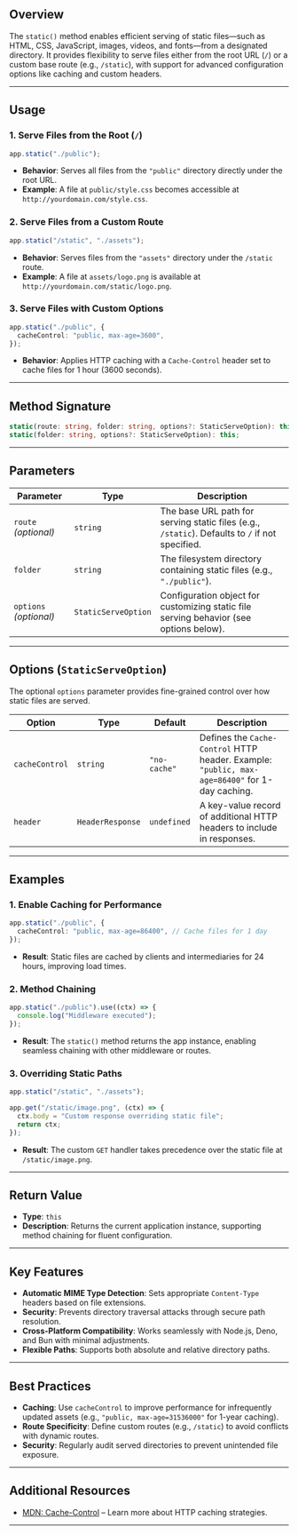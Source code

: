 
## **Overview**

The `static()` method enables efficient serving of static files—such as HTML, CSS, JavaScript, images, videos, and fonts—from a designated directory. It provides flexibility to serve files either from the root URL (`/`) or a custom base route (e.g., `/static`), with support for advanced configuration options like caching and custom headers.

---

## **Usage**

### **1. Serve Files from the Root (`/`)**

```typescript
app.static("./public");
```

- **Behavior**: Serves all files from the `"public"` directory directly under the root URL.
- **Example**: A file at `public/style.css` becomes accessible at `http://yourdomain.com/style.css`.

### **2. Serve Files from a Custom Route**

```typescript
app.static("/static", "./assets");
```

- **Behavior**: Serves files from the `"assets"` directory under the `/static` route.
- **Example**: A file at `assets/logo.png` is available at `http://yourdomain.com/static/logo.png`.

### **3. Serve Files with Custom Options**

```typescript
app.static("./public", {
  cacheControl: "public, max-age=3600",
});
```

- **Behavior**: Applies HTTP caching with a `Cache-Control` header set to cache files for 1 hour (3600 seconds).

---

## **Method Signature**

```typescript
static(route: string, folder: string, options?: StaticServeOption): this;
static(folder: string, options?: StaticServeOption): this;
```

---

## **Parameters**

| Parameter             | Type                | Description                                                                                         |
|-----------------------|---------------------|-----------------------------------------------------------------------------------------------------|
| `route` _(optional)_  | `string`            | The base URL path for serving static files (e.g., `/static`). Defaults to `/` if not specified.     |
| `folder`              | `string`            | The filesystem directory containing static files (e.g., `"./public"`).                             |
| `options` _(optional)_| `StaticServeOption` | Configuration object for customizing static file serving behavior (see options below).             |

---

## **Options (`StaticServeOption`)**

The optional `options` parameter provides fine-grained control over how static files are served.

| Option         | Type             | Default      | Description                                                                                   |
|----------------|------------------|--------------|-----------------------------------------------------------------------------------------------|
| `cacheControl` | `string`         | `"no-cache"` | Defines the `Cache-Control` HTTP header. Example: `"public, max-age=86400"` for 1-day caching.|
| `header`       | `HeaderResponse` | `undefined`  | A key-value record of additional HTTP headers to include in responses.                       |

---

## **Examples**

### **1. Enable Caching for Performance**

```typescript
app.static("./public", {
  cacheControl: "public, max-age=86400", // Cache files for 1 day
});
```

- **Result**: Static files are cached by clients and intermediaries for 24 hours, improving load times.

### **2. Method Chaining**

```typescript
app.static("./public").use((ctx) => {
  console.log("Middleware executed");
});
```

- **Result**: The `static()` method returns the app instance, enabling seamless chaining with other middleware or routes.

### **3. Overriding Static Paths**

```typescript
app.static("/static", "./assets");

app.get("/static/image.png", (ctx) => {
  ctx.body = "Custom response overriding static file";
  return ctx;
});
```

- **Result**: The custom `GET` handler takes precedence over the static file at `/static/image.png`.

---

## **Return Value**

- **Type**: `this`
- **Description**: Returns the current application instance, supporting method chaining for fluent configuration.

---

## **Key Features**

- **Automatic MIME Type Detection**: Sets appropriate `Content-Type` headers based on file extensions.
- **Security**: Prevents directory traversal attacks through secure path resolution.
- **Cross-Platform Compatibility**: Works seamlessly with Node.js, Deno, and Bun with minimal adjustments.
- **Flexible Paths**: Supports both absolute and relative directory paths.

---

## **Best Practices**

- **Caching**: Use `cacheControl` to improve performance for infrequently updated assets (e.g., `"public, max-age=31536000"` for 1-year caching).
- **Route Specificity**: Define custom routes (e.g., `/static`) to avoid conflicts with dynamic routes.
- **Security**: Regularly audit served directories to prevent unintended file exposure.

---

## **Additional Resources**

- [MDN: Cache-Control](https://developer.mozilla.org/en-US/docs/Web/HTTP/Headers/Cache-Control) – Learn more about HTTP caching strategies.

---
